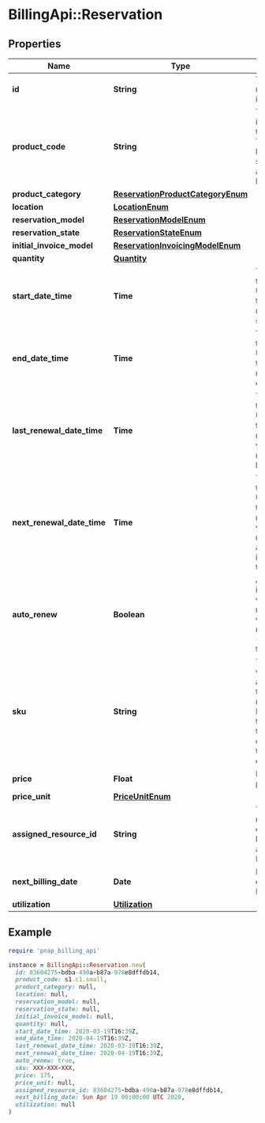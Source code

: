 # BillingApi::Reservation

## Properties

| Name | Type | Description | Notes |
| ---- | ---- | ----------- | ----- |
| **id** | **String** | The reservation identifier. |  |
| **product_code** | **String** | The code identifying the product. This code has significant across all locations. |  |
| **product_category** | [**ReservationProductCategoryEnum**](ReservationProductCategoryEnum.md) |  |  |
| **location** | [**LocationEnum**](LocationEnum.md) |  |  |
| **reservation_model** | [**ReservationModelEnum**](ReservationModelEnum.md) |  |  |
| **reservation_state** | [**ReservationStateEnum**](ReservationStateEnum.md) |  |  |
| **initial_invoice_model** | [**ReservationInvoicingModelEnum**](ReservationInvoicingModelEnum.md) |  | [optional] |
| **quantity** | [**Quantity**](Quantity.md) |  |  |
| **start_date_time** | **Time** | The point in time (in UTC) when the reservation starts. |  |
| **end_date_time** | **Time** | The point in time (in UTC) when the reservation end. | [optional] |
| **last_renewal_date_time** | **Time** | The point in time (in UTC) when the reservation was renewed last. | [optional] |
| **next_renewal_date_time** | **Time** | The point in time (in UTC) when the reservation will be renewed if auto renew is set to true. | [optional] |
| **auto_renew** | **Boolean** | A flag indicating whether the reservation will auto-renew (default is true). |  |
| **sku** | **String** | The sku that will be applied to this reservation. It is useful to find out the price by querying the /product endpoint. |  |
| **price** | **Float** | Reservation price. |  |
| **price_unit** | [**PriceUnitEnum**](PriceUnitEnum.md) |  |  |
| **assigned_resource_id** | **String** | The resource ID currently being assigned to Reservation. | [optional] |
| **next_billing_date** | **Date** | Next billing date for Reservation. | [optional] |
| **utilization** | [**Utilization**](Utilization.md) |  | [optional] |

## Example

```ruby
require 'pnap_billing_api'

instance = BillingApi::Reservation.new(
  id: 83604275-bdba-490a-b87a-978e8dffdb14,
  product_code: s1.c1.small,
  product_category: null,
  location: null,
  reservation_model: null,
  reservation_state: null,
  initial_invoice_model: null,
  quantity: null,
  start_date_time: 2020-03-19T16:39Z,
  end_date_time: 2020-04-19T16:39Z,
  last_renewal_date_time: 2020-03-19T16:39Z,
  next_renewal_date_time: 2020-04-19T16:39Z,
  auto_renew: true,
  sku: XXX-XXX-XXX,
  price: 175,
  price_unit: null,
  assigned_resource_id: 83604275-bdba-490a-b87a-978e8dffdb14,
  next_billing_date: Sun Apr 19 00:00:00 UTC 2020,
  utilization: null
)
```

